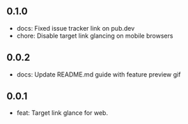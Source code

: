 ## 0.1.0

* docs: Fixed issue tracker link on pub.dev
* chore: Disable target link glancing on mobile browsers

## 0.0.2

* docs: Update README.md guide with feature preview gif

## 0.0.1

* feat: Target link glance for web.
